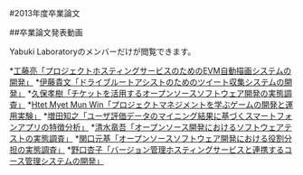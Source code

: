 #2013年度卒業論文

##卒業論文発表動画

Yabuki Laboratoryのメンバーだけが閲覧できます。

*[工藤亮「プロジェクトホスティングサービスのためのEVM自動描画システムの開発」](https://www.youtube.com/watch?v=pYLOO1OHkUI)
*[伊藤貴文「ドライブルートアシストのためのツイート収集システムの開発」](https://www.youtube.com/watch?v=MKE2SALVEck)
*[久保孝樹「チケットを活用するオープンソースソフトウェア開発の実態調査」](https://www.youtube.com/watch?v=3R0_IQwin6M)
*[Htet Myet Mun Win「プロジェクトマネジメントを学ぶゲームの開発と運用実験」](https://www.youtube.com/watch?v=4T677PZoqME)
*[増田知之「ユーザ評価データのマイニング結果に基づくスマートフォンアプリの特徴分析」](https://www.youtube.com/watch?v=Hhz7ahcNvZY)
*[清水竜吾「オープンソース開発におけるソフトウェアテストの実態調査」](https://www.youtube.com/watch?v=_ILZkW3LSQU)
*[関口元基「オープンソースソフトウェア開発における役割分担の実態調査」](https://www.youtube.com/watch?v=bU7O6bQVSvk)
*[野口杏子「バージョン管理ホスティングサービスと連携するコース管理システムの開発」](https://www.youtube.com/watch?v=9uQocXTK53c)
